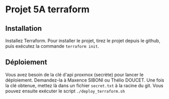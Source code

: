 # Projet 5A terraform


## Installation 
Installez Terraform.
Pour installer le projet, tirez le projet depuis le github, puis exécutez la commande ```terraform init```.

## Déploiement

Vous avez besoin de la clé d'api proxmox (secrète) pour lancer le déploiement. Demandez-la à Maxence SIBONI ou Thélio DOUCET.
Une fois la clé obtenue, mettez là dans un fichier ```secret.txt``` à la racine du git.
Vous pouvez ensuite exécuter le script ```./deploy_terraform.sh```


